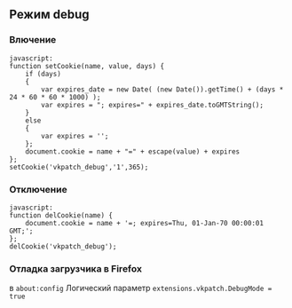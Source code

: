 ## Режим debug ##
### Влючение ###
```
javascript:
function setCookie(name, value, days) {
	if (days)
	{
		var expires_date = new Date( (new Date()).getTime() + (days * 24 * 60 * 60 * 1000) );
		var expires = "; expires=" + expires_date.toGMTString();
	}
	else
	{
		var expires = '';
	};
	document.cookie = name + "=" + escape(value) + expires
};
setCookie('vkpatch_debug','1',365);
```

### Отключение ###
```
javascript:
function delCookie(name) {
	document.cookie = name + '=; expires=Thu, 01-Jan-70 00:00:01 GMT;';
};
delCookie('vkpatch_debug');
```

### Отладка загрузчика в Firefox ###
в `about:config` Логический параметр
`extensions.vkpatch.DebugMode = true`
